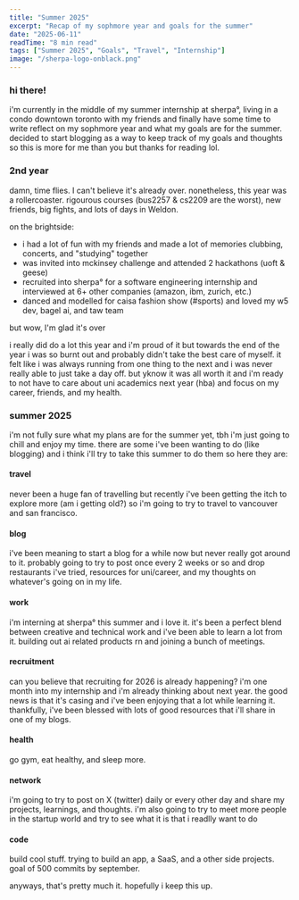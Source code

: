 ```yaml
---
title: "Summer 2025"
excerpt: "Recap of my sophmore year and goals for the summer"
date: "2025-06-11"
readTime: "8 min read"
tags: ["Summer 2025", "Goals", "Travel", "Internship"]
image: "/sherpa-logo-onblack.png"
---
```


### hi there!

i'm currently in the middle of my summer internship at sherpa°, living in a condo downtown toronto with my friends and finally have some time to write reflect on my sophmore year and what my goals are for the summer. decided to start blogging as a way to keep track of my goals and thoughts so this is more for me than you but thanks for reading lol.

### 2nd year

damn, time flies. I can't believe it's already over. nonetheless, this year was a rollercoaster. rigourous courses (bus2257 & cs2209 are the worst), new friends, big fights, and lots of days in Weldon. 

on the brightside:
- i had a lot of fun with my friends and made a lot of memories clubbing, concerts, and "studying" together
- was invited into mckinsey challenge and attended 2 hackathons (uoft & geese)
- recruited into sherpa° for a software engineering internship and interviewed at 6+ other companies (amazon, ibm, zurich, etc.)
- danced and modelled for caisa fashion show (#sports) and loved my w5 dev, bagel ai, and taw team

but wow, I'm glad it's over

 i really did do a lot this year and i'm proud of it but towards the end of the year i was so burnt out and probably didn't take the best care of myself. it felt like i was always running from one thing to the next and i was never really able to just take a day off. but yknow it was all worth it and i'm ready to not have to care about uni academics next year (hba) and focus on my career, friends, and my health.

### summer 2025

i'm not fully sure what my plans are for the summer yet, tbh i'm just going to chill and enjoy my time. there are some i've been wanting to do (like blogging) and i think i'll try to take this summer to do them so here they are:

#### travel
never been a huge fan of travelling but recently i've been getting the itch to explore more (am i getting old?) so i'm going to try to travel to vancouver and san francisco.

#### blog
i've been meaning to start a blog for a while now but never really got around to it. probably going to try to post once every 2 weeks or so and drop restaurants i've tried, resources for uni/career, and my thoughts on whatever's going on in my life.

#### work
i'm interning at sherpa° this summer and i love it. it's been a perfect blend between creative and technical work and i've been able to learn a lot from it. building out ai related products rn and joining a bunch of meetings.

#### recruitment
can you believe that recruiting for 2026 is already happening? i'm one month into my internship and i'm already thinking about next year. the good news is that it's casing and i've been enjoying that a lot while learning it. thankfully, i've been blessed with lots of good resources that i'll share in one of my blogs.

#### health
go gym, eat healthy, and sleep more.

#### network
i'm going to try to post on X (twitter) daily or every other day and share my projects, learnings, and thoughts. i'm also going to try to meet more people in the startup world and try to see what it is that i readlly want to do

#### code
build cool stuff. trying to build an app, a SaaS, and a other side projects. goal of 500 commits by september.

anyways, that's pretty much it. hopefully i keep this up.










